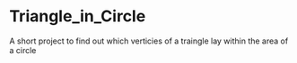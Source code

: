 Triangle_in_Circle
==================

A short project to find out which verticies of a traingle lay within the area of a circle

